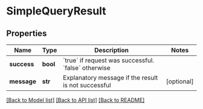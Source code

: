 # SimpleQueryResult

## Properties
Name | Type | Description | Notes
------------ | ------------- | ------------- | -------------
**success** | **bool** | &#x60;true&#x60; if request was successful. &#x60;false&#x60; otherwise | 
**message** | **str** | Explanatory message if the result is not successful | [optional] 

[[Back to Model list]](../README.md#documentation-for-models) [[Back to API list]](../README.md#documentation-for-api-endpoints) [[Back to README]](../README.md)

